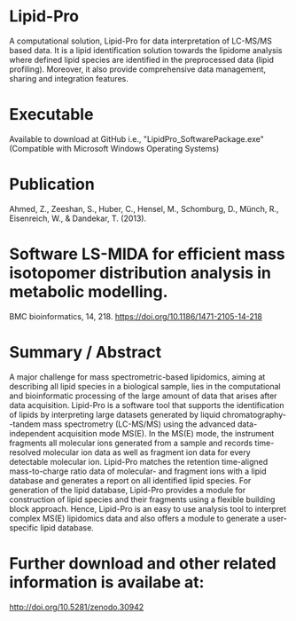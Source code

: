 # Lipid-Pro
A computational solution, Lipid-Pro for data interpretation of LC-MS/MS based data. It is a lipid identification solution towards the lipidome analysis where defined lipid species are identified in the preprocessed data (lipid profiling). Moreover, it also provide comprehensive data management, sharing and integration features.

# Executable
Available to download at GitHub i.e., "LipidPro_SoftwarePackage.exe" (Compatible with Microsoft Windows Operating Systems)

# Publication
Ahmed, Z., Zeeshan, S., Huber, C., Hensel, M., Schomburg, D., Münch, R., Eisenreich, W., & Dandekar, T. (2013). 
# Software LS-MIDA for efficient mass isotopomer distribution analysis in metabolic modelling. 
BMC bioinformatics, 14, 218. https://doi.org/10.1186/1471-2105-14-218

# Summary / Abstract
 A major challenge for mass spectrometric-based lipidomics, aiming at describing all lipid species in a biological sample, lies in the computational and bioinformatic processing of the large amount of data that arises after data acquisition. Lipid-Pro is a software tool that supports the identification of lipids by interpreting large datasets generated by liquid chromatography--tandem mass spectrometry (LC-MS/MS) using the advanced data-independent acquisition mode MS(E). In the MS(E) mode, the instrument fragments all molecular ions generated from a sample and records time-resolved molecular ion data as well as fragment ion data for every detectable molecular ion. Lipid-Pro matches the retention time-aligned mass-to-charge ratio data of molecular- and fragment ions with a lipid database and generates a report on all identified lipid species. For generation of the lipid database, Lipid-Pro provides a module for construction of lipid species and their fragments using a flexible building block approach. Hence, Lipid-Pro is an easy to use analysis tool to interpret complex MS(E) lipidomics data and also offers a module to generate a user-specific lipid database. 

# Further download and other related information is availabe at:
http://doi.org/10.5281/zenodo.30942
